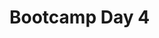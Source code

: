 # Bootcamp Day 4

<!--

## Morning

[Dictionaries](../assignments/bootcamp/dictionaries/assignment/index.md)

## Afternoon Lecture
[Slides](https://docs.google.com/presentation/d/1S_cQxSfdBpt2lYqX-6s1m1tDnwEFhcvoVLcqY3W4ch0/)

## Afternoon

[Linear Regression](../assignments/bootcamp/linear_regression/assignment/index.md)

## Daily Reflection

Please fill out [this survey](https://forms.gle/qyzDdwYqraEjBTzE9) today at the end of class. 

-->
